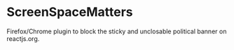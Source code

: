 # ScreenSpaceMatters
Firefox/Chrome plugin to block the sticky and unclosable political banner on reactjs.org.
